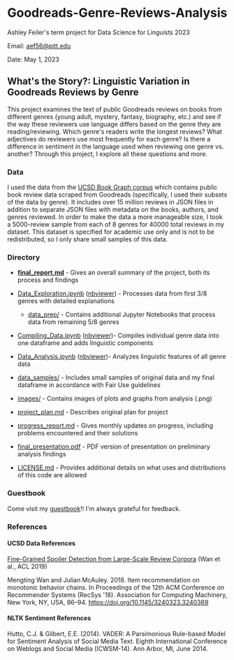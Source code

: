# Goodreads-Genre-Reviews-Analysis
Ashley Feiler's term project for Data Science for Linguists 2023

Email: aef56@pitt.edu

Date: May 1, 2023

## What's the Story?: Linguistic Variation in Goodreads Reviews by Genre

This project examines the text of public Goodreads reviews on books from different genres (young adult, mystery, fantasy, biography, etc.) and see if the way these reviewers use language differs based on the genre they are reading/reviewing. Which genre's readers write the longest reviews? What adjectives do reviewers use most frequently for each genre? Is there a difference in sentiment in the language used when reviewing one genre vs. another? Through this project, I explore all these questions and more.

### Data

I used the data from the [UCSD Book Graph corpus](https://sites.google.com/eng.ucsd.edu/ucsdbookgraph/home) which contains public book review data scraped from Goodreads (specifically, I used their subsets of the data by genre). It includes over 15 million reviews in JSON files in addition to separate JSON files with metadata on the books, authors, and genres reviewed. In order to make the data a more manageable size, I took a 5000-review sample from each of 8 genres for 40000 total reviews in my dataset. This dataset is specified for academic use only and is not to be redistributed, so I only share small samples of this data.

### Directory

- **[final_report.md](https://github.com/Data-Science-for-Linguists-2023/Goodreads-Genre-Reviews-Analysis/blob/main/final_report.md)** - Gives an overall summary of the project, both its process and findings
- [Data_Exploration.ipynb](https://github.com/Data-Science-for-Linguists-2023/Goodreads-Genre-Reviews-Analysis/blob/main/Data_Exploration.ipynb) ([nbviewer](https://nbviewer.org/github/Data-Science-for-Linguists-2023/Goodreads-Genre-Reviews-Analysis/blob/main/Data_Exploration.ipynb#Poetry-Data)) - Processes data from first 3/8 genres with detailed explanations
  - [data_prep/](https://github.com/Data-Science-for-Linguists-2023/Goodreads-Genre-Reviews-Analysis/tree/main/data_prep) - Contains additional Jupyter Notebooks that process data from remaining 5/8 genres

- [Compiling_Data.ipynb](https://github.com/Data-Science-for-Linguists-2023/Goodreads-Genre-Reviews-Analysis/blob/main/Compiling_Data.ipynb) ([nbviewer](https://nbviewer.org/github/Data-Science-for-Linguists-2023/Goodreads-Genre-Reviews-Analysis/blob/main/Compiling_Data.ipynb#Nonsense-Text))- Compiles individual genre data into one dataframe and adds linguistic components
- [Data_Analysis.ipynb](https://github.com/Data-Science-for-Linguists-2023/Goodreads-Genre-Reviews-Analysis/blob/main/Data_Analysis.ipynb) ([nbviewer](https://nbviewer.org/github/Data-Science-for-Linguists-2023/Goodreads-Genre-Reviews-Analysis/blob/main/Data_Analysis.ipynb))- Analyzes linguistic features of all genre data
- [data_samples/](https://github.com/Data-Science-for-Linguists-2023/Goodreads-Genre-Reviews-Analysis/tree/main/data_samples) - Includes small samples of original data and my final dataframe in accordance with Fair Use guidelines
- [images/](https://github.com/Data-Science-for-Linguists-2023/Goodreads-Genre-Reviews-Analysis/tree/main/images) - Contains images of plots and graphs from analysis (.png)
- [project_plan.md](https://github.com/Data-Science-for-Linguists-2023/Goodreads-Genre-Reviews-Analysis/blob/main/project_plan.md) - Describes original plan for project
- [progress_report.md](https://github.com/Data-Science-for-Linguists-2023/Goodreads-Genre-Reviews-Analysis/blob/main/progress_report.md) - Gives monthly updates on progress, including problems encountered and their solutions
- [final_presentation.pdf](https://github.com/Data-Science-for-Linguists-2023/Goodreads-Genre-Reviews-Analysis/blob/main/final_presentation.pdf) - PDF version of presentation on preliminary analysis findings
- [LICENSE.md](https://github.com/Data-Science-for-Linguists-2023/Goodreads-Genre-Reviews-Analysis/blob/main/LICENSE.md) - Provides additional details on what uses and distributions of this code are allowed

### Guestbook

Come visit my [guestbook](https://github.com/Data-Science-for-Linguists-2023/Class-Lounge/blob/main/guestbooks/ashley.md)!! I'm always grateful for feedback. 

### References

#### UCSD Data References

[Fine-Grained Spoiler Detection from Large-Scale Review Corpora](https://aclanthology.org/P19-1248) (Wan et al., ACL 2019)

Mengting Wan and Julian McAuley. 2018. Item recommendation on monotonic behavior chains. In Proceedings of the 12th ACM Conference on Recommender Systems (RecSys '18). Association for Computing Machinery, New York, NY, USA, 86–94. https://doi.org/10.1145/3240323.3240369

#### NLTK Sentiment References

Hutto, C.J. & Gilbert, E.E. (2014). VADER: A Parsimonious Rule-based Model for Sentiment Analysis of Social Media Text. Eighth International Conference on Weblogs and Social Media (ICWSM-14). Ann Arbor, MI, June 2014.
